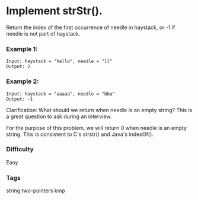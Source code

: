 # Implement strStr().

Return the index of the first occurrence of needle in haystack, or -1 if
needle is not part of haystack.

### Example 1:

```
Input: haystack = "hello", needle = "ll"
Output: 2
```

### Example 2:

```
Input: haystack = "aaaaa", needle = "bba"
Output: -1
```

Clarification:
What should we return when needle is an empty string? This is a great
question to ask during an interview.

For the purpose of this problem, we will return 0 when needle is an
empty string. This is consistent to C's strstr() and Java's indexOf().

### Difficulty

Easy

### Tags

string two-pointers kmp
